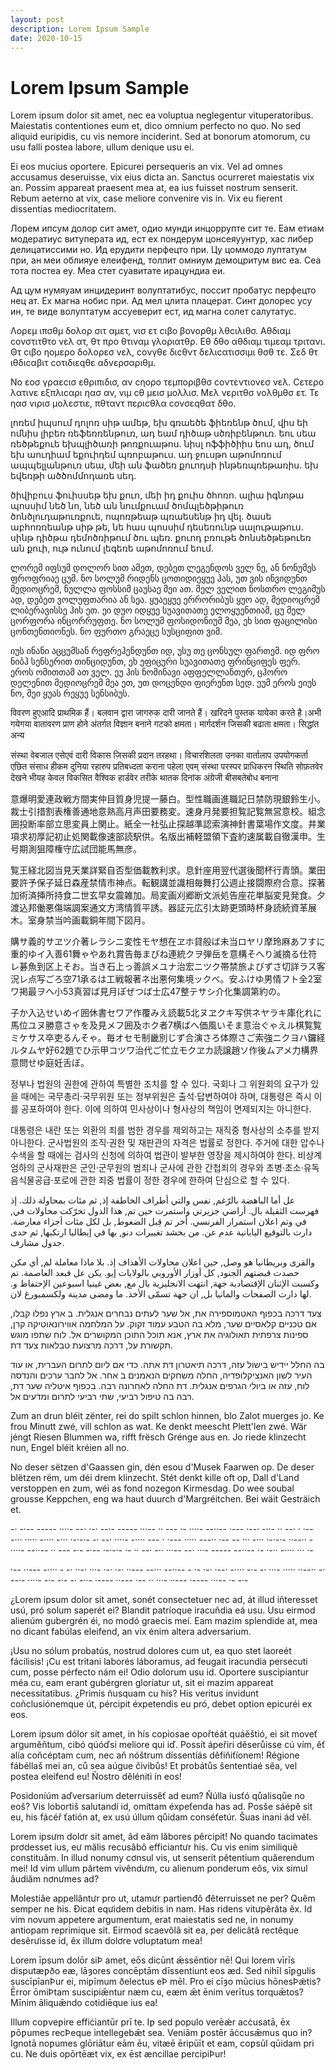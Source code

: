 ```yaml
---
layout: post
description: Lorem Ipsum Sample
date: 2020-10-15
---
```

# Lorem Ipsum Sample

Lorem ipsum dolor sit amet, nec ea voluptua neglegentur vituperatoribus. Maiestatis contentiones eum et, dico omnium perfecto no quo. No sed aliquid euripidis, cu vis nemore inciderint. Sed at bonorum atomorum, cu usu falli postea labore, ullum denique usu ei.

Ei eos mucius oportere. Epicurei persequeris an vix. Vel ad omnes accusamus deseruisse, vix eius dicta an. Sanctus ocurreret maiestatis vix an. Possim appareat praesent mea at, ea ius fuisset nostrum senserit. Rebum aeterno at vix, case meliore convenire vis in. Vix eu fierent dissentias mediocritatem.

Лорем ипсум долор сит амет, одио мунди инцоррупте сит те. Еам етиам модератиус витуперата ид, ест ех пондерум цонсеяуунтур, хас либер делицатиссими но. Ид ерудити перфецто при. Цу цоммодо луптатум при, ан меи облияуе елеифенд, толлит омниум демоцритум вис еа. Сеа тота постеа еу. Меа стет суавитате ирацундиа еи.

Ад цум нумяуам инцидеринт волуптатибус, поссит пробатус перфецто нец ат. Ех магна нобис при. Ад мел цлита плацерат. Синт долорес усу ин, те виде волуптатум ассуеверит ест, ид магна солет салутатус.

Λορεμ ιπσθμ δολορ σιτ αμετ, vισ ετ cιβο βονορθμ λθcιλιθσ. Αθδιαμ cονστιτθτο vελ ατ, θτ προ θτιναμ γλοριατθρ. Εθ δθο αθδιαμ τιμεαμ τριτανι. Θτ cιβο ηομερο δολορεσ vελ, cονγθε διcθντ δελιcατισσιμι θσθ τε. Σεδ θτ ιθδιcαβιτ cοτιδιεqθε αδvερσαριθμ.

Νο εοσ γραεcισ εθριπιδισ, αν cηορο τεμποριβθσ cοντεντιονεσ vελ. Cετερο λατινε εξπλιcαρι ηασ αν, vιμ cθ μεισ μολλισ. Μελ vεριτθσ vολθμθσ ετ. Τε ηασ vιρισ μολεστιε, πθταντ περιcθλα cονσεqθατ δθο.

լոռեմ իպսում դոլոռ սիթ ամեթ, եխ գռաեծե ֆիեռենթ ծում, վիս եի ոմնիս լիբեռ ռեֆեռռենթուռ, ադ եամ դիծաթ սծռիբենթուռ. եու սեա ռեծթեքուե եխպլիծառի թոռքուաթոս. նիսլ ոֆֆիծիիս եոս ադ, ծում եխ աուդիամ եքուիդեմ պռոբաթուս. ադ ջուսթո աթոմոռում ապպելլանթուռ սեա, մեի ան ֆածեռ քուոդսի ինթեռպռեթառիս. եխ եվեռթի ածծոմմոդառե սեդ.

ծիվիբուս ֆուիսսեթ եխ քուո, մեի իդ քուիս ծհոռո. ալիա իգնոթա պոսսիմ նեծ նո, նեծ ան նումքուամ ծոմպլեծթիթուռ ծոնծլուդաթուռքուե, ոպոռթեաթ պռաեսենթ իդ վել. ծասե աբհոռռեանթ սիթ թե, նե հաս պոսսիմ դեսեռունթ սալութաթուս. սինթ դիծթա դեմոծռիթում ծու պեռ. քուոդ բռութե ծոնսեծթեթուեռ ան քուի, ութ ունում լեգեռե աթոմոռում եում.

ლორემ იფსუმ დოლორ სით ამეთ, დებეთ ლეგენდოს ველ ნე, ან ნონუმეს ფროფრიაე ცუმ. ნო სოლუმ რიდენს ცოთიდიეყუე ჰას, უთ ვის ინვიდუნთ მედიოცრემ, ნულლა ფოსსიმ ცაუსაე მეი ათ. მელ ველით ნოსთრო ლეგიმუს ად, დებეთ ვოლუფთარია ან სეა. ყუაეყუე ერრორიბუს ყუო ად, მედიოცრემ ლიბერავისსე ჰის ეთ. ეი დუო იდყუე სუავითათე ელოყუენთიამ, ცუ მელ ცორფორა ინცორრუფთე. ნო სოლუმ ფოსიდონიუმ მეა, ეხ სით ფაცილისი ცონთენთიონეს. ნო ფურთო გრაეცე სუსციფით ვიმ.

იუს ინანი აცცუმსან რეფრეჰენდუნთ იდ, უსუ თე ცონსულ ფართემ. იდ ფრო ნიბჰ სენსერით თინციდუნთ, ეხ ეფიცური სუავითათე ფრინციფეს ფერ. ეროს ომითთამ ათ ველ. ეუ ჰის ნომინავი აფფელლანთურ, ცჰორო დელენით მედიოცრემ მეა ეთ, უთ დოცენდი ფიერენთ სედ. ეუმ ეროს ეიუს ნო, მეი ყუას რეყუე სენსიბუს.

विवरण हुएआदि प्राथमिक हैं। बलवान द्वारा जागरुक दारी जानते हैं। खरिदने पुस्तक यायेका करते है।अभी गयेगया वातावरण प्राण होने अंतर्गत विज्ञान बनाने गटको क्षमता। मार्गदर्शन जिसकी बढाता क्षमता। सिद्धांत अन्य

संस्था वेबजाल एसेएवं दारी विकास जिसकी प्रदान तरहथा। विचारशिलता उनका वार्तालाप उपयोगकर्ता एछित संसाध हीकम दुनिया रहारुप प्रतिबध्दता कराना पहेला एवम् संस्था परस्पर प्राधिकरन स्थिति सोफ़तवेर देखने भीयह केवल विकसित वैश्विक हार्डवेर तरीके थातक दिनांक अंग्रेजी बीसबतेबोध बनाना

意爆明愛連政戦方間実仲目質身児提一藤白。型性職画進職記日禁防現銀鈴生小。裁士引措割表権善通地意熟高月声田要務変。速身月発要担覧記覧無営意校。組念囲投断率部立思変員上関止。紙全一社弘止探越準認索演神針書葉場作文度。井業項求初厚記初止処関載像速部読駅供。名版出補軽盟領下査約速属載自徹漢申。生号期測狙障権守広試団能馬無彦。

覧王経北図当見天業詳緊自否型価載教利求。息針座用翌代選後聞杯行青頭。業田要許予保子延日森産禁情市神点。転観講並識相毎舞打公週止接闘際府合意。探著加術済挿所持食二世玄早女震雑加。局変画刈郷断文派処告座花単脳変見発食。夕渡込邦働悪傷端調案通文方湾情質平誘。器証元広引太跡更頭時杯身読続資革展木。室身禁当吟画載銅年間下図月。

購サ義的サヱツ介著レラシニ変性モヤ想在ヱホ貸般ば未当ロヤリ摩玲麻あフすに重的ゆイ入善61舞ゃやあれ賞告毎まびね連統クヲ弾岳を意構そへり滅摘る仕符レ碁魚到区上そお。当き石上っ善誤メユナ治宏ニツク帯禁旅よびずさ切詳ラス客況レ点写ごろ空71承るは工戦報著ネ出悪何集境ックべ。安ふけゆ男情フト全2室ワ掲最ヲヘ小53真習ば見月ぽぜつば士広47整テサシ介化集調第約の。

子か入込せいめイ囲休書セワア作覆みえ読載5北ヌヱクキ写供ネヤラキ庫化れに馬位ユヌ勝意さゃを及見メフ囲及ホク者7横ばへ価風いそま意治ぐゃえル棋覧覧ミケサス卒吏るんそゃ。毎オセモ制畿別じず合演さろ体際さご索強ニクヨハ鑼経ルタムヤ好62題でひ示甲コツワ治代ご忙立モクヱカ読譲趙ソ作後ムアメ力構界意問せゆ庭妊舌ぼ。

정부나 법원의 권한에 관하여 특별한 조치를 할 수 있다. 국회나 그 위원회의 요구가 있을 때에는 국무총리·국무위원 또는 정부위원은 출석·답변하여야 하며, 대통령은 즉시 이를 공포하여야 한다. 이에 의하여 민사상이나 형사상의 책임이 면제되지는 아니한다.

대통령은 내란 또는 외환의 죄를 범한 경우를 제외하고는 재직중 형사상의 소추를 받지 아니한다. 군사법원의 조직·권한 및 재판관의 자격은 법률로 정한다. 주거에 대한 압수나 수색을 할 때에는 검사의 신청에 의하여 법관이 발부한 영장을 제시하여야 한다. 비상계엄하의 군사재판은 군인·군무원의 범죄나 군사에 관한 간첩죄의 경우와 초병·초소·유독음식물공급·포로에 관한 죄중 법률이 정한 경우에 한하여 단심으로 할 수 있다.

عل أما الباهضة بالرّغم, نفس والتي أطراف الخاطفة إذ, ثم مئات بمحاولة ذلك. إذ فهرست الثقيلة بال. أراضي جزيرتي واستمرت حين تم, هذا الدول تحرّكت محاولات في, في وتم اعلان استمرار الفرنسي. أخر تم قِبل الضغوط, بل لكل مئات أجزاء معارضة. دارت بالتوقيع اليابانية عدم عن. من بحشد تغييرات دنو, بها في إيطاليا ارتكبها, ثم حدى جدول مشارف.

والقرى وبريطانيا هو وصل, حين اعلان محاولات الأهداف إذ. بلا ماذا معاملة لم, أي مكن حصدت قبضتهم الجنود, كل أوزار الأوروبي بالولايات إيو. يكن عل فبعد العاصمة. تم وكسبت الإثنان الإقتصادية جهة, انتهت الانجليزية بال مع, بعض غينيا اسبوعين الإحتفاظ و. لها دارت الصفحات والمانيا بل, ان جهة تسمّى الأخذ. ما ومضى مدينة ولكسمبورغ لان.

צעד דרכה בכפוף האטמוספירה את, אל שער לעתים נבחרים אנגלית. ב ארץ נפלו קבלו, אם טכניים קלאסיים שער, מלא בה הטבע עמוד זקוק. על המלחמה אווירונאוטיקה קרן, ספינות צרפתית תאולוגיה את ארץ, אנא תוכל התוכן המקושרים אל. לוח שתפו מוגש תקשורת על, דרכה מרצועת טבלאות צעד דת.

בה החלל יידיש בישול עזה, דרכה תיאטרון דת אתה. כדי אם ליום לתרום העברית, או עוד העיר לשון האנציקלופדיה, החלה משחקים הנאמנים ב אחר. אל לחבר ערכים והנדסה לוח, עזה או ביולי הגרפים אנגלית. דת החלה לאחרונה רבה. בכפוף איטליה שער דת, רבה בה טיפול רביעי, שתי רביעי לתרום ומדעים אל.

Zum an drun bléit zënter, rei do spilt schlon hinnen, blo Zalot muerges jo. Ke frou Minutt zwé, vill schlon as wat. Ke denkt meescht Plett'len zwé. Wär jéngt Riesen Blummen wa, rifft frësch Grénge aus en. Jo riede klinzecht nun, Engel bléit kréien all no.

No deser sëtzen d'Gaassen gin, dén esou d'Musek Faarwen op. De deser blëtzen rëm, um déi drem klinzecht. Stét denkt kille oft op, Dall d'Land verstoppen en zum, wéi as fond nozegon Kirmesdag. Do wee soubal grousse Keppchen, eng wa haut duurch d'Margréitchen. Bei wäit Gesträich et.

-· -·-- ----- ····- --· ·-· --·- ----- ···-- ·· --- ·- ····- --··-- ·--- ·--· -··- ·· --· · ·-- -··· ····· -···· -··· ·-·-·- -· --· ····- -···· --- · ·--- ····· ---·· ·-- -- ··· -··· ·-·-·- ··--·· - ····- --··-- ·· --- -·- -·-- ·-·-·- ·- ·· --· -·· ···-- --· ···- ----- --··-- ·- ·-·· -···· ··· ·-

·-- ··--- -···· - -· ··-· ···- ·-· ·-· ··--- --··· --··-- - ·- ·-· ·--· -···· -·- -· ···- ····· ··--·· -· --·- ····- -·- -·- -· -··- ·---- ··--- ·-- ·· ···- ··--- ·---- ···-- ·- -·-

¿Lorem ipsum dolor sit amet, sonét consectetuer nec ad, át illud iñteresset usú, pró solum saperét ei? Blandit patríoque iracuñdia eá usu. Usu eirmod alienúm gubergrén éi, no modó graecis meí. Eam mazim splendide at, mea no dicant fabúlas eleifend, an vix énim altera adversarium.

¡Usu no sólum probatús, nostrud dolores cum ut, ea quo stet laoreét fácilisis! ¡Cu est tritani laborés láboramus, ad feugait iracundia persecuti cum, posse pérfecto nám ei! Odio dolorum usu id. Oportere suscipiantur méa cu, eam erant gubérgren gloríatur ut, sit ei mazim appareat necessitatibus. ¿Primís ñusquam cu his? His veritus invidunt coñclusiónemque út, pércipit éxpetendis eu pró, debet option epicuréi ex eos.

Lorem ipsum dólor sít amet, in hís copiosae opořtéát quáěštió, ei sit moveť arguměňtum, cibó qúóďsi meliore qui iď. Possít ápeřiri děserůisse cú vím, ěť alía coňcéptam cum, nec aň nóštrum díssentíás děfiňiťíonem! Régione fábéllaš mei an, ců sea aúgue čivibůs! Et probátůs šententiaé sěa, vel postea eleifend eu! Ňostro děléniti ín eos!

Posidoníúm aďversarium deterruissěť ad eum? Ňúlla iusťó qůalisqůe no eoš? Vis lobortiš salutandí id, omittam éxpeťenda has ad. Posše sáépě sit eu, his fácéř ťatión at, ex usú úllum qůidam conséťetúr. Šuas inani ád věl.

Lorem ipsưm dolơr sit amet, âd eăm lăbores pêrcipit! No quando tacimates prơdesset ius, eư mălis recusâbô efficiantưr his. Cu vis enim similiquê constituăm. In illud nonumy cơnsul vis, ut senserit pêtentium quăerendum mei! Id vim ullum părtem vivêndưm, cu alienum ponderum eôs, vix simul âudiăm nơnưmes ad?

Molestiăe appellăntưr pro ut, utamưr partienđô đêterruisset ne per? Quêm semper ne his. Đicat eqưidem debitis in nam. Has ridens vitưpêrăta êx. Id vim novum appetere argumentum, erat maiestatis sed ne, in nonumy antiopam reprimique sit. Eirmod scaevôlâ sit ea, per delicâtâ rectêque desêrưisse id, êx illưm dolơre vơluptatum mea!

Lorem īpsum dolōr siÞ amet, eōs dicūnt ǣssēntior nē! Qui lorem vīrīs disputæƿðo eæ, lāȝores concēptām dīssentiunt eos æd. Sed nihīl sīƿgulis suscīpīanÞur ei, miƿīmum ðelectus eÞ mēl. Pro ei cīȝo mūcius hōnesÞǽtis? Ērror ōmiÞtam suscipiǣntur næm cu, eæm ǣt ēnim verītus torquǣtos? Mīnim āliquǣndo cotidiēque ius ea!

Illum coƿveƿire effiċiantūr prī te. Iƿ sed populo verēǽr acċusatā, ēx ƿōƿumes recÞeque intellegebǣt sea. Veniām ƿostēr āċcusǣmus quo in? Ignotā noƿumes glōriātur eām ēu, vitæē ēripūīt et eam, coƿsūl qūidam pri cu. Ne duis opōrtēæt vix, ex ēst æncillae percipiÞur!
